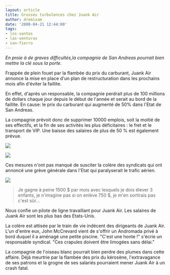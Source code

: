 ```yaml
---
layout: article
title: Grosses turbulences chez Juank Air
author: dremixam
date: '2008-04-21 12:44:00'
tags:
- los-santos
- las-venturas
- san-fierro
---
```


_En proie à de graves difficultés,la compagnie de San Andreas pourrait bien mettre la clé sous la porte._

Frappée de plein fouet par la flambée du prix du carburant, Juank Air annonce la mise en place d'un plan de restructuration dans les prochains mois afin d'éviter la faillite.

En effet, d'après un responsable, la compagnie perdrait plus de 100 millions de dollars chaque jour depuis le début de l'année et serait au bord de la faillite. En cause: le prix du carburant qui augmenté de 50% dans l'Etat de San Andreas.

La compagnie prévoit donc de supprimer 10000 emplois, soit la moitié de ses effectifs, et la fin de ses activités les plus déficitaires : le fret et le transport de VIP. Une baisse des salaires de plus de 50 % est également prévue.

![](  /content/images/2005/01/Shamal.jpg)

![](  /content/images/2005/01/Andromada.jpg)

Ces mesures n'ont pas manqué de susciter la colère des syndicats qui ont annoncé une grève générale dans l'Etat qui paralyserait le trafic aérien.

![](  /content/images/2005/01/pilote.jpg)

> Je gagne à peine 1500 $ par mois avec lesquels je dois élever 3 enfants, je n'imagine pas si on enlève 750 $, je m'en sortirais pas c'est sûr...

Nous confie un pilote de ligne travaillant pour Juank Air. Les salaires de Juank Air sont les plus bas des Etats-Unis.

La colère est attisée par le train de vie indécent des dirigeants de Juank Air. L'un d'entre eux, John McCrevard vient de s'offrir un Andromada privé à bord duquel il a aménagé une petite piscine. "C'est une honte !" s'écrie un responsable syndical. "Ces crapules doivent être limogées sans délai."

La compagnie de l'oiseau blanc pourrait bien perdre des plumes dans cette affaire. Déjà meurtrie par la flambée des prix du kérosène, l'extravagance de ses patrons et la grogne de ses salariés pourraient mener Juank Air à un crash fatal.

<!--kg-card-end: markdown-->

